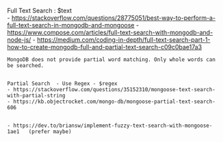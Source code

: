 Full Text Search : $text  
    - https://stackoverflow.com/questions/28775051/best-way-to-perform-a-full-text-search-in-mongodb-and-mongoose
    - https://www.compose.com/articles/full-text-search-with-mongodb-and-node-js/
    - https://medium.com/coding-in-depth/full-text-search-part-1-how-to-create-mongodb-full-and-partial-text-search-c09c0bae17a3

    MongoDB does not provide partial word matching. Only whole words can be searched.


    Partial Search  - Use Regex - $regex
    - https://stackoverflow.com/questions/35152310/mongoose-text-search-with-partial-string
    - https://kb.objectrocket.com/mongo-db/mongoose-partial-text-search-606

    
    - https://dev.to/briansw/implement-fuzzy-text-search-with-mongoose-1ae1   (prefer maybe)
